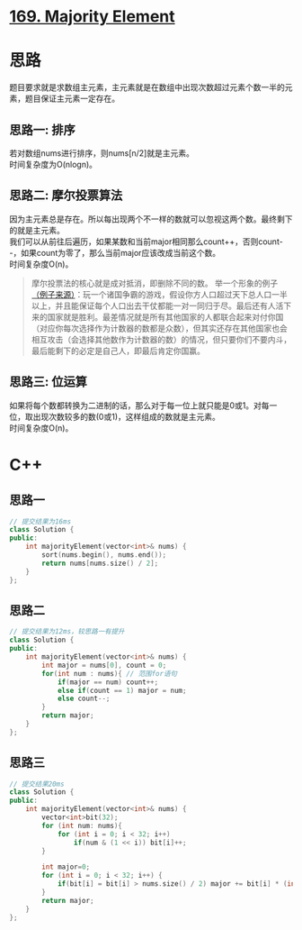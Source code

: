 # [169. Majority Element](https://leetcode.com/problems/majority-element/description/)
# 思路
题目要求就是求数组主元素，主元素就是在数组中出现次数超过元素个数一半的元素，题目保证主元素一定存在。
## 思路一: 排序
若对数组nums进行排序，则nums[n/2]就是主元素。    
时间复杂度为O(nlogn)。 

## 思路二: 摩尔投票算法  
因为主元素总是存在。所以每出现两个不一样的数就可以忽视这两个数。最终剩下的就是主元素。  
我们可以从前往后遍历，如果某数和当前major相同那么count++，否则count--，如果count为零了，那么当前major应该改成当前这个数。    
时间复杂度O(n)。
> 摩尔投票法的核心就是成对抵消，即删除不同的数。
举一个形象的例子[（例子来源）](https://www.zhihu.com/question/49973163/answer/617122734)：玩一个诸国争霸的游戏，假设你方人口超过天下总人口一半以上，并且能保证每个人口出去干仗都能一对一同归于尽。最后还有人活下来的国家就是胜利。最差情况就是所有其他国家的人都联合起来对付你国（对应你每次选择作为计数器的数都是众数），但其实还存在其他国家也会相互攻击（会选择其他数作为计数器的数）的情况，但只要你们不要内斗，最后能剩下的必定是自己人，即最后肯定你国赢。

## 思路三: 位运算
如果将每个数都转换为二进制的话，那么对于每一位上就只能是0或1。对每一位，取出现次数较多的数(0或1)，这样组成的数就是主元素。   
时间复杂度O(n)。
# C++
## 思路一
``` C++
// 提交结果为16ms
class Solution {
public:
    int majorityElement(vector<int>& nums) {
        sort(nums.begin(), nums.end());
        return nums[nums.size() / 2];
    }
};
```
## 思路二
``` C++
// 提交结果为12ms，较思路一有提升
class Solution {
public:
    int majorityElement(vector<int>& nums) {
        int major = nums[0], count = 0;
        for(int num : nums){ // 范围for语句
            if(major == num) count++;
            else if(count == 1) major = num;
            else count--;   
        }
        return major;     
    }
};
```
## 思路三
``` C++
// 提交结果20ms
class Solution {
public:
    int majorityElement(vector<int>& nums) {
        vector<int>bit(32);
        for (int num: nums){
            for (int i = 0; i < 32; i++) 
                if(num & (1 << i)) bit[i]++;   
        }

        int major=0;
        for (int i = 0; i < 32; i++) {
            if(bit[i] = bit[i] > nums.size() / 2) major += bit[i] * (int)pow(2, i);
        }
        return major;
    }
};
```

